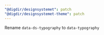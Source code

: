```yaml
---
"@digdir/designsystemet": patch
"@digdir/designsystemet-theme": patch
---
```


Rename `data-ds-typography` to `data-typography`
